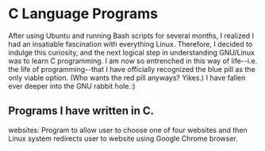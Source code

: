 # C Language Programs

After using Ubuntu and running Bash scripts for several months, I realized I had an insatiable fascination with everything Linux. 
Therefore, I decided to indulge this curiosity, and the next logical step in understanding GNU/Linux was to learn C programming. I am now so entrenched in this way of life--i.e. the life of programming--that I have officially recognized the blue pill as the only viable option. (Who wants the red pill anyways? Yikes.) I have fallen ever deeper into the GNU rabbit hole.:)

## Programs I have written in C.

websites: Program to allow user to choose one of four websites and then Linux system redirects user to website using Google Chrome browser.

